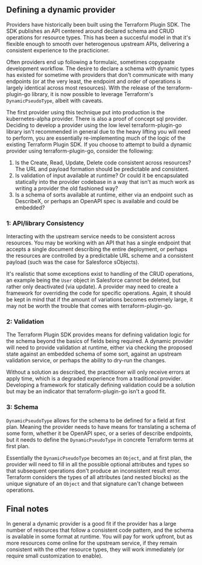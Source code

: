 ## Defining a dynamic provider
Providers have historically been built using the Terraform Plugin SDK. The SDK publishes an API centered around declared schema and CRUD operations for resource types. This has been a succesful model in that it's flexible enough to smooth over heterogenous upstream APIs, delivering a consistent experience to the practicioner.

Often providers end up following a formulaic, sometimes copypaste development workflow. The desire to declare a schema with dynamic types has existed for sometime with providers that don't communicate with many endpoints (or at the very least, the endpoint and order of operations is largely identical across most resources). With the release of the terraform-plugin-go library, it is now possible to leverage Terraform's `DynamicPseudoType`, albeit with caveats.

The first provider using this technique put into production is the kubernetes-alpha provider. There is also a proof of concept sql provider. Deciding to develop a provider using the low level terraform-plugin-go library isn't recommended in general due to the heavy lifting you will need to perform, you are essentially re-implementing much of the logic of the existing Terraform Plugin SDK. If you choose to attempt to build a dynamic provider using terraform-plugin-go, consider the following:

1) Is the Create, Read, Update, Delete code consistent across resources? The URL and payload formation should be predictable and consistent.
2) Is validation of input available at runtime? Or could it be encapsulated statically into the provider codebase in a way that isn't as much work as writing a provider the old fashioned way?
3) Is a schema of sorts available at runtime, either via an endpoint such as DescribeX, or perhaps an OpenAPI spec is available and could be embedded?

### 1: API/library Consistency
Interacting with the upstream service needs to be consistent across resources. You may be working with an API that has a single endpoint that accepts a single document describing the entire deployment, or perhaps the resources are controlled by a predictable URL scheme and a consistent payload (such was the case for Salesforce sObjects).

It's realistic that some exceptions exist to handling of the CRUD operations, an example being the `User` object in Salesforce cannot be deleted, but rather only deactivated (via update). A provider may need to create a framework for overriding the code for specific operations. Again, it should be kept in mind that if the amount of variations becomes extremely large, it may not be worth the trouble that comes with terraform-plugin-go.

### 2: Validation
The Terraform Plugin SDK provides means for defining validation logic for the schema beyond the basics of fields being required. A dynamic provider will need to provide validation at runtime, either via checking the proposed state against an embedded schema of some sort, against an upstream validation service, or perhaps the ability to dry-run the changes.

Without a solution as described, the practitioner will only receive errors at apply time, which is a degraded experience from a traditional provider. Developing a framework for statically defining validation could be a solution but may be an indicator that terraform-plugin-go isn't a good fit.

### 3: Schema
`DynamicPseudoType` allows for the schema to be defined for a field at first plan. Meaning the provider needs to have means for translating a schema of some form, whether it be OpenAPI spec, or a series of describe endpoints, but it needs to define the `DynamicPseudoType` in concrete Terraform terms at first plan.

Essentially the `DynamicPseudoType` becomes an `Object`, and at first plan, the provider will need to fill in all the possible optional attributes and types so that subsequent operations don't produce an inconsistent result error. Terraform considers the types of all attributes (and nested blocks) as the unique signature of an `Object` and that signature can't change between operations.

## Final notes
In general a dynamic provider is a good fit if the provider has a large number of resources that follow a consistent code pattern, and the schema is available in some format at runtime. You will pay for work upfront, but as more resources come online for the upstream service, if they remain consistent with the other resource types, they will work immediately (or require small customization to enable).